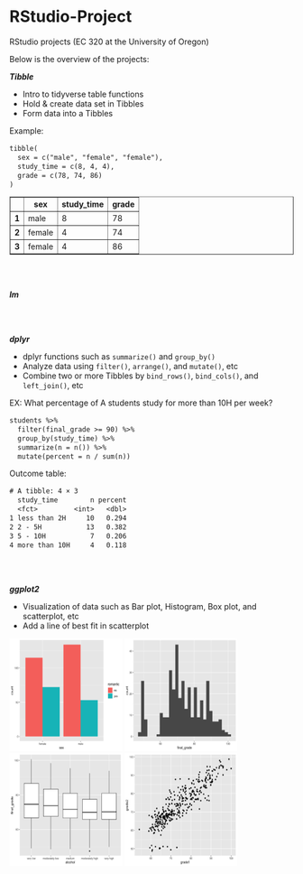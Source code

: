 # RStudio-Project

RStudio projects (EC 320 at the University of Oregon)

Below is the overview of the projects:

***Tibble***
  - Intro to tidyverse table functions
  - Hold & create data set in Tibbles
  - Form data into a Tibbles

Example:
```shell
tibble(
  sex = c("male", "female", "female"),
  study_time = c(8, 4, 4),
  grade = c(78, 74, 86)
)
```
<table border="1">
 <tr> 
    <th></th>
    <th>sex</th>
    <th>study_time</th>
    <th>grade</th>
  </tr>
  <tr>
    <th>1</th>
    <td>male</td>
    <td>8</td>
    <td>78</td>
  </tr>
  <tr> 
    <th>2</th>
    <td>female</td>
    <td>4</td>
    <td>74</td>
 </tr>
 <tr> 
    <th>3</th>
    <td>female</td>
    <td>4</td>
    <td>86</td>
 </tr>
</table>
<br>
<br>


***lm***

<br>
<br>

***dplyr***
  - dplyr functions such as ```summarize()``` and ```group_by()```
  - Analyze data using ```filter()```, ```arrange()```, and ```mutate()```, etc
  - Combine two or more Tibbles by ```bind_rows()```, ```bind_cols()```, and ```left_join()```, etc


EX: What percentage of A students study for more than 10H per week?
```shell
students %>%
  filter(final_grade >= 90) %>%
  group_by(study_time) %>%
  summarize(n = n()) %>%
  mutate(percent = n / sum(n))
```
Outcome table:
```shell
# A tibble: 4 × 3
  study_time        n percent
  <fct>         <int>   <dbl>
1 less than 2H     10   0.294
2 2 - 5H           13   0.382
3 5 - 10H           7   0.206
4 more than 10H     4   0.118
```
<br>
<br>

***ggplot2***
  - Visualization of data such as Bar plot, Histogram, Box plot, and scatterplot, etc
  - Add a line of best fit in scatterplot


<div class="image-row">
  <img src="z_img/barplot.png" width="200" height="200" >
  <img src="z_img/histogram.png" width="200" height="200" >
</div>

<div class="image-row">
  <img src="z_img/boxplot.png" width="200" height="200" >
  <img src="z_img/scatterplot.png" width="200" height="200" >
</div>
